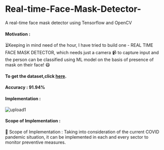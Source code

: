 # Real-time-Face-Mask-Detector-
A real-time face mask detector using Tensorflow and OpenCV

#### Motivation : 
⏳Keeping in mind need of the hour, I have tried to build one - REAL TIME FACE MASK DETECTOR, which needs just a camera 📹 to capture input and the person can be classified using ML model on the basis of presence of mask on their face! 😷

#### To get the dataset,click [here](https://github.com/prajnasb/observations/tree/master/experiements/data).

#### Accuracy : 91.94% 

#### Implementation :

![upload1](https://user-images.githubusercontent.com/64924874/87032414-3699e580-c202-11ea-9d77-6ed97a886e0b.png)

#### Scope of Implementation :
🔰 Scope of Implementation : Taking into consideration of the current COVID pandemic situation, it can be implemented in each and every sector to monitor preventive measures.
